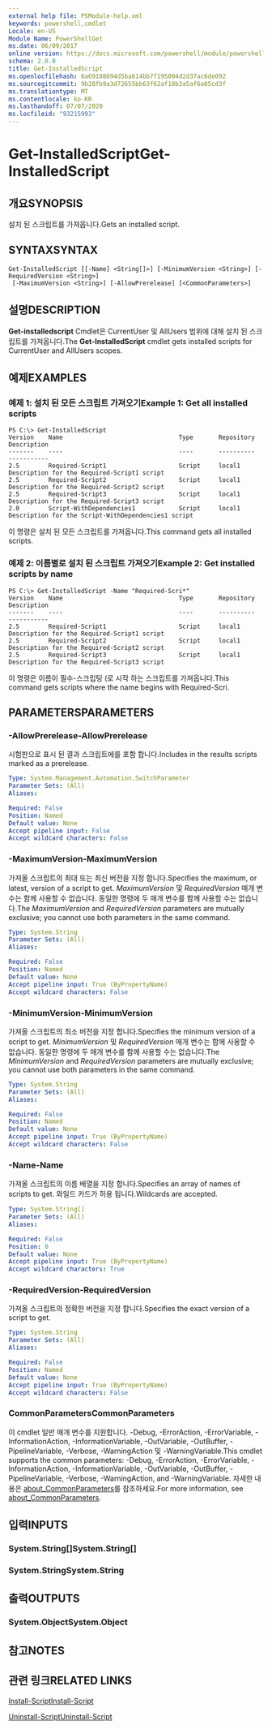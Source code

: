 ```yaml
---
external help file: PSModule-help.xml
keywords: powershell,cmdlet
Locale: en-US
Module Name: PowerShellGet
ms.date: 06/09/2017
online version: https://docs.microsoft.com/powershell/module/powershellget/get-installedscript?view=powershell-6&WT.mc_id=ps-gethelp
schema: 2.0.0
title: Get-InstalledScript
ms.openlocfilehash: 6a69108694d5ba614bb7f195004d2d37ac6de092
ms.sourcegitcommit: 9b28fb9a3d72655bb63f62af18b3a5af6a05cd3f
ms.translationtype: MT
ms.contentlocale: ko-KR
ms.lasthandoff: 07/07/2020
ms.locfileid: "93215993"
---
```

# <span data-ttu-id="1a4cc-103">Get-InstalledScript</span><span class="sxs-lookup"><span data-stu-id="1a4cc-103">Get-InstalledScript</span></span>

## <span data-ttu-id="1a4cc-104">개요</span><span class="sxs-lookup"><span data-stu-id="1a4cc-104">SYNOPSIS</span></span>
<span data-ttu-id="1a4cc-105">설치 된 스크립트를 가져옵니다.</span><span class="sxs-lookup"><span data-stu-id="1a4cc-105">Gets an installed script.</span></span>

## <span data-ttu-id="1a4cc-106">SYNTAX</span><span class="sxs-lookup"><span data-stu-id="1a4cc-106">SYNTAX</span></span>

```
Get-InstalledScript [[-Name] <String[]>] [-MinimumVersion <String>] [-RequiredVersion <String>]
 [-MaximumVersion <String>] [-AllowPrerelease] [<CommonParameters>]
```

## <span data-ttu-id="1a4cc-107">설명</span><span class="sxs-lookup"><span data-stu-id="1a4cc-107">DESCRIPTION</span></span>

<span data-ttu-id="1a4cc-108">**Get-installedscript** Cmdlet은 CurrentUser 및 AllUsers 범위에 대해 설치 된 스크립트를 가져옵니다.</span><span class="sxs-lookup"><span data-stu-id="1a4cc-108">The **Get-InstalledScript** cmdlet gets installed scripts for CurrentUser and AllUsers scopes.</span></span>

## <span data-ttu-id="1a4cc-109">예제</span><span class="sxs-lookup"><span data-stu-id="1a4cc-109">EXAMPLES</span></span>

### <span data-ttu-id="1a4cc-110">예제 1: 설치 된 모든 스크립트 가져오기</span><span class="sxs-lookup"><span data-stu-id="1a4cc-110">Example 1: Get all installed scripts</span></span>

```
PS C:\> Get-InstalledScript
Version    Name                                Type       Repository           Description
-------    ----                                ----       ----------           -----------
2.5        Required-Script1                    Script     local1               Description for the Required-Script1 script
2.5        Required-Script2                    Script     local1               Description for the Required-Script2 script
2.5        Required-Script3                    Script     local1               Description for the Required-Script3 script
2.0        Script-WithDependencies1            Script     local1               Description for the Script-WithDependencies1 script
```

<span data-ttu-id="1a4cc-111">이 명령은 설치 된 모든 스크립트를 가져옵니다.</span><span class="sxs-lookup"><span data-stu-id="1a4cc-111">This command gets all installed scripts.</span></span>

### <span data-ttu-id="1a4cc-112">예제 2: 이름별로 설치 된 스크립트 가져오기</span><span class="sxs-lookup"><span data-stu-id="1a4cc-112">Example 2: Get installed scripts by name</span></span>

```
PS C:\> Get-InstalledScript -Name "Required-Scri*"
Version    Name                                Type       Repository           Description
-------    ----                                ----       ----------           -----------
2.5        Required-Script1                    Script     local1               Description for the Required-Script1 script
2.5        Required-Script2                    Script     local1               Description for the Required-Script2 script
2.5        Required-Script3                    Script     local1               Description for the Required-Script3 script
```

<span data-ttu-id="1a4cc-113">이 명령은 이름이 필수-스크립팅 (로 시작 하는 스크립트를 가져옵니다.</span><span class="sxs-lookup"><span data-stu-id="1a4cc-113">This command gets scripts where the name begins with Required-Scri.</span></span>

## <span data-ttu-id="1a4cc-114">PARAMETERS</span><span class="sxs-lookup"><span data-stu-id="1a4cc-114">PARAMETERS</span></span>

### <span data-ttu-id="1a4cc-115">-AllowPrerelease</span><span class="sxs-lookup"><span data-stu-id="1a4cc-115">-AllowPrerelease</span></span>

<span data-ttu-id="1a4cc-116">시험판으로 표시 된 결과 스크립트에를 포함 합니다.</span><span class="sxs-lookup"><span data-stu-id="1a4cc-116">Includes in the results scripts marked as a prerelease.</span></span>

```yaml
Type: System.Management.Automation.SwitchParameter
Parameter Sets: (All)
Aliases:

Required: False
Position: Named
Default value: None
Accept pipeline input: False
Accept wildcard characters: False
```

### <span data-ttu-id="1a4cc-117">-MaximumVersion</span><span class="sxs-lookup"><span data-stu-id="1a4cc-117">-MaximumVersion</span></span>

<span data-ttu-id="1a4cc-118">가져올 스크립트의 최대 또는 최신 버전을 지정 합니다.</span><span class="sxs-lookup"><span data-stu-id="1a4cc-118">Specifies the maximum, or latest, version of a script to get.</span></span>
<span data-ttu-id="1a4cc-119">*MaximumVersion* 및 *RequiredVersion* 매개 변수는 함께 사용할 수 없습니다. 동일한 명령에 두 매개 변수를 함께 사용할 수는 없습니다.</span><span class="sxs-lookup"><span data-stu-id="1a4cc-119">The *MaximumVersion* and *RequiredVersion* parameters are mutually exclusive; you cannot use both parameters in the same command.</span></span>

```yaml
Type: System.String
Parameter Sets: (All)
Aliases:

Required: False
Position: Named
Default value: None
Accept pipeline input: True (ByPropertyName)
Accept wildcard characters: False
```

### <span data-ttu-id="1a4cc-120">-MinimumVersion</span><span class="sxs-lookup"><span data-stu-id="1a4cc-120">-MinimumVersion</span></span>

<span data-ttu-id="1a4cc-121">가져올 스크립트의 최소 버전을 지정 합니다.</span><span class="sxs-lookup"><span data-stu-id="1a4cc-121">Specifies the minimum version of a script to get.</span></span>
<span data-ttu-id="1a4cc-122">*MinimumVersion* 및 *RequiredVersion* 매개 변수는 함께 사용할 수 없습니다. 동일한 명령에 두 매개 변수를 함께 사용할 수는 없습니다.</span><span class="sxs-lookup"><span data-stu-id="1a4cc-122">The *MinimumVersion* and *RequiredVersion* parameters are mutually exclusive; you cannot use both parameters in the same command.</span></span>

```yaml
Type: System.String
Parameter Sets: (All)
Aliases:

Required: False
Position: Named
Default value: None
Accept pipeline input: True (ByPropertyName)
Accept wildcard characters: False
```

### <span data-ttu-id="1a4cc-123">-Name</span><span class="sxs-lookup"><span data-stu-id="1a4cc-123">-Name</span></span>

<span data-ttu-id="1a4cc-124">가져올 스크립트의 이름 배열을 지정 합니다.</span><span class="sxs-lookup"><span data-stu-id="1a4cc-124">Specifies an array of names of scripts to get.</span></span>
<span data-ttu-id="1a4cc-125">와일드 카드가 허용 됩니다.</span><span class="sxs-lookup"><span data-stu-id="1a4cc-125">Wildcards are accepted.</span></span>

```yaml
Type: System.String[]
Parameter Sets: (All)
Aliases:

Required: False
Position: 0
Default value: None
Accept pipeline input: True (ByPropertyName)
Accept wildcard characters: True
```

### <span data-ttu-id="1a4cc-126">-RequiredVersion</span><span class="sxs-lookup"><span data-stu-id="1a4cc-126">-RequiredVersion</span></span>

<span data-ttu-id="1a4cc-127">가져올 스크립트의 정확한 버전을 지정 합니다.</span><span class="sxs-lookup"><span data-stu-id="1a4cc-127">Specifies the exact version of a script to get.</span></span>

```yaml
Type: System.String
Parameter Sets: (All)
Aliases:

Required: False
Position: Named
Default value: None
Accept pipeline input: True (ByPropertyName)
Accept wildcard characters: False
```

### <span data-ttu-id="1a4cc-128">CommonParameters</span><span class="sxs-lookup"><span data-stu-id="1a4cc-128">CommonParameters</span></span>

<span data-ttu-id="1a4cc-129">이 cmdlet 일반 매개 변수를 지원합니다. -Debug, -ErrorAction, -ErrorVariable, -InformationAction, -InformationVariable, -OutVariable, -OutBuffer, -PipelineVariable, -Verbose, -WarningAction 및 -WarningVariable.</span><span class="sxs-lookup"><span data-stu-id="1a4cc-129">This cmdlet supports the common parameters: -Debug, -ErrorAction, -ErrorVariable, -InformationAction, -InformationVariable, -OutVariable, -OutBuffer, -PipelineVariable, -Verbose, -WarningAction, and -WarningVariable.</span></span> <span data-ttu-id="1a4cc-130">자세한 내용은 [about_CommonParameters](https://go.microsoft.com/fwlink/?LinkID=113216)를 참조하세요.</span><span class="sxs-lookup"><span data-stu-id="1a4cc-130">For more information, see [about_CommonParameters](https://go.microsoft.com/fwlink/?LinkID=113216).</span></span>

## <span data-ttu-id="1a4cc-131">입력</span><span class="sxs-lookup"><span data-stu-id="1a4cc-131">INPUTS</span></span>

### <span data-ttu-id="1a4cc-132">System.String[]</span><span class="sxs-lookup"><span data-stu-id="1a4cc-132">System.String[]</span></span>

### <span data-ttu-id="1a4cc-133">System.String</span><span class="sxs-lookup"><span data-stu-id="1a4cc-133">System.String</span></span>

## <span data-ttu-id="1a4cc-134">출력</span><span class="sxs-lookup"><span data-stu-id="1a4cc-134">OUTPUTS</span></span>

### <span data-ttu-id="1a4cc-135">System.Object</span><span class="sxs-lookup"><span data-stu-id="1a4cc-135">System.Object</span></span>

## <span data-ttu-id="1a4cc-136">참고</span><span class="sxs-lookup"><span data-stu-id="1a4cc-136">NOTES</span></span>

## <span data-ttu-id="1a4cc-137">관련 링크</span><span class="sxs-lookup"><span data-stu-id="1a4cc-137">RELATED LINKS</span></span>

[<span data-ttu-id="1a4cc-138">Install-Script</span><span class="sxs-lookup"><span data-stu-id="1a4cc-138">Install-Script</span></span>](Install-Script.md)

[<span data-ttu-id="1a4cc-139">Uninstall-Script</span><span class="sxs-lookup"><span data-stu-id="1a4cc-139">Uninstall-Script</span></span>](Uninstall-Script.md)
